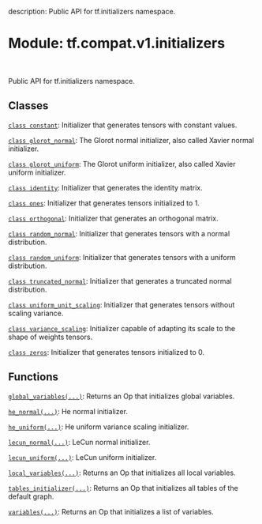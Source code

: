 description: Public API for tf.initializers namespace.

<div itemscope itemtype="http://developers.google.com/ReferenceObject">
<meta itemprop="name" content="tf.compat.v1.initializers" />
<meta itemprop="path" content="Stable" />
</div>

# Module: tf.compat.v1.initializers

<!-- Insert buttons and diff -->

<table class="tfo-notebook-buttons tfo-api nocontent" align="left">

</table>



Public API for tf.initializers namespace.



## Classes

[`class constant`](../../../tf/compat/v1/keras/initializers/Constant.md): Initializer that generates tensors with constant values.

[`class glorot_normal`](../../../tf/compat/v1/keras/initializers/glorot_normal.md): The Glorot normal initializer, also called Xavier normal initializer.

[`class glorot_uniform`](../../../tf/compat/v1/keras/initializers/glorot_uniform.md): The Glorot uniform initializer, also called Xavier uniform initializer.

[`class identity`](../../../tf/compat/v1/keras/initializers/Identity.md): Initializer that generates the identity matrix.

[`class ones`](../../../tf/compat/v1/keras/initializers/Ones.md): Initializer that generates tensors initialized to 1.

[`class orthogonal`](../../../tf/compat/v1/keras/initializers/Orthogonal.md): Initializer that generates an orthogonal matrix.

[`class random_normal`](../../../tf/compat/v1/random_normal_initializer.md): Initializer that generates tensors with a normal distribution.

[`class random_uniform`](../../../tf/compat/v1/random_uniform_initializer.md): Initializer that generates tensors with a uniform distribution.

[`class truncated_normal`](../../../tf/compat/v1/truncated_normal_initializer.md): Initializer that generates a truncated normal distribution.

[`class uniform_unit_scaling`](../../../tf/compat/v1/uniform_unit_scaling_initializer.md): Initializer that generates tensors without scaling variance.

[`class variance_scaling`](../../../tf/compat/v1/keras/initializers/VarianceScaling.md): Initializer capable of adapting its scale to the shape of weights tensors.

[`class zeros`](../../../tf/compat/v1/keras/initializers/Zeros.md): Initializer that generates tensors initialized to 0.

## Functions

[`global_variables(...)`](../../../tf/compat/v1/global_variables_initializer.md): Returns an Op that initializes global variables.

[`he_normal(...)`](../../../tf/compat/v1/keras/initializers/he_normal.md): He normal initializer.

[`he_uniform(...)`](../../../tf/compat/v1/keras/initializers/he_uniform.md): He uniform variance scaling initializer.

[`lecun_normal(...)`](../../../tf/compat/v1/keras/initializers/lecun_normal.md): LeCun normal initializer.

[`lecun_uniform(...)`](../../../tf/compat/v1/keras/initializers/lecun_uniform.md): LeCun uniform initializer.

[`local_variables(...)`](../../../tf/compat/v1/local_variables_initializer.md): Returns an Op that initializes all local variables.

[`tables_initializer(...)`](../../../tf/compat/v1/tables_initializer.md): Returns an Op that initializes all tables of the default graph.

[`variables(...)`](../../../tf/compat/v1/variables_initializer.md): Returns an Op that initializes a list of variables.

